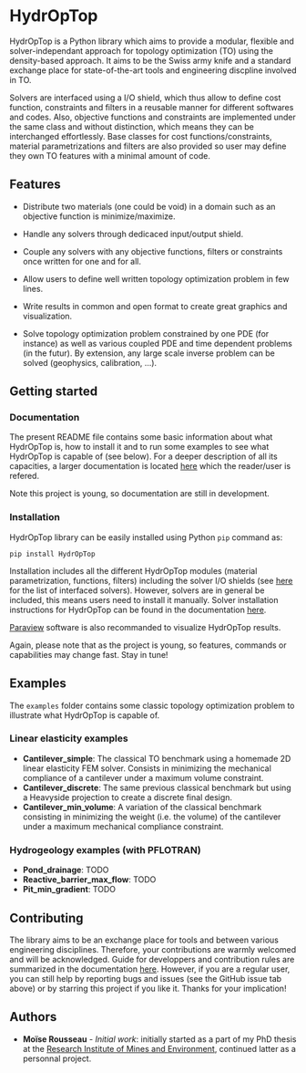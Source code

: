 # HydrOpTop

HydrOpTop is a Python library which aims to provide a modular, flexible and solver-independant approach for topology optimization (TO) using the density-based approach.
It aims to be the Swiss army knife and a standard exchange place for state-of-the-art tools and engineering discpline involved in TO.

Solvers are interfaced using a I/O shield, which thus allow to define cost function, constraints and filters in a reusable manner for different softwares and codes.
Also, objective functions and constraints are implemented under the same class and without distinction, which means they can be interchanged effortlessly.
Base classes for cost functions/constraints, material parametrizations and filters are also provided so user may define they own TO features with a minimal amount of code.


## Features

* Distribute two materials (one could be void) in a domain such as an objective function is minimize/maximize.

* Handle any solvers through dedicaced input/output shield.

* Couple any solvers with any objective functions, filters or constraints once written for one and for all.

* Allow users to define well written topology optimization problem in few lines.

* Write results in common and open format to create great graphics and visualization.

* Solve topology optimization problem constrained by one PDE (for instance) as well as various coupled PDE and time dependent problems (in the futur). By extension, any large scale inverse problem can be solved (geophysics, calibration, ...).


## Getting started

### Documentation

The present README file contains some basic information about what HydrOpTop is, how to install it and to run some examples to see what HydrOpTop is capable of (see below).
For a deeper description of all its capacities, a larger documentation is located [here]() which the reader/user is refered.

Note this project is young, so documentation are still in development.


### Installation

HydrOpTop library can be easily installed using Python ``pip`` command as:

```
pip install HydrOpTop
```

Installation includes all the different HydrOpTop modules (material parametrization, functions, filters) including the solver I/O shields (see [here](https://TODO) for the list of interfaced solvers).
However, solvers are in general be included, this means users need to install it manually.
Solver installation instructions for HydrOpTop can be found in the documentation [here]().

[Paraview](https://www.paraview.org/) software is also recommanded to visualize HydrOpTop results.

Again, please note that as the project is young, so features, commands or capabilities may change fast. 
Stay in tune!


## Examples

The ``examples`` folder contains some classic topology optimization problem to illustrate what HydrOpTop is capable of.

### Linear elasticity examples

* **Cantilever_simple**: The classical TO benchmark using a homemade 2D linear elasticity FEM solver. Consists in minimizing the mechanical compliance of a cantilever under a maximum volume constraint.
* **Cantilever_discrete**: The same previous classical benchmark but using a Heavyside projection to create a discrete final design.
* **Cantilever_min_volume**: A variation of the classical benchmark consisting in minimizing the weight (i.e. the volume) of the cantilever under a maximum mechanical compliance constraint.

### Hydrogeology examples (with PFLOTRAN)

* **Pond_drainage**: TODO
* **Reactive_barrier_max_flow**: TODO
* **Pit_min_gradient**: TODO



## Contributing

The library aims to be an exchange place for tools and between various engineering disciplines. 
Therefore, your contributions are warmly welcomed and will be acknowledged.
Guide for developpers and contribution rules are summarized in the documentation [here]().
However, if you are a regular user, you can still help by reporting bugs and issues (see the GitHub issue tab above) or by starring this project if you like it. Thanks for your implication!


## Authors

* **Moïse Rousseau** - *Initial work*: initially started as a part of my PhD thesis at the [Research Institute of Mines and Environment](https://irme.ca/en/), continued latter as a personnal project.
